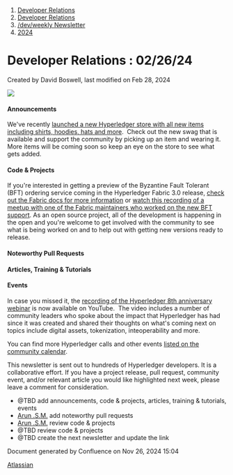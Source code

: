 1. [Developer Relations](index.html)
2. [Developer Relations](Developer-Relations_17170434.html)
3. [/dev/weekly Newsletter](17170445.html)
4. [2024](2024_17172152.html)

# Developer Relations : 02/26/24

Created by David Boswell, last modified on Feb 28, 2024

![](attachments/17170434/17171308.png?height=169)

#### Announcements

We've recently [launched a new Hyperledger store with all new items including shirts, hoodies, hats and more](https://store.hyperledger.org/).  Check out the new swag that is available and support the community by picking up an item and wearing it.  More items will be coming soon so keep an eye on the store to see what gets added.

#### Code &amp; Projects

If you're interested in getting a preview of the Byzantine Fault Tolerant (BFT) ordering service coming in the Hyperledger Fabric 3.0 release, [check out the Fabric docs for more information](https://hyperledger-fabric.readthedocs.io/en/latest/whatsnew.html#what-s-new-in-hyperledger-fabric-v3-0) or [watch this recording of a meetup with one of the Fabric maintainers who worked on the new BFT support](https://www.youtube.com/watch?v=DSJjI7AgFPA). As an open source project, all of the development is happening in the open and you're welcome to get involved with the community to see what is being worked on and to help out with getting new versions ready to release.

#### Noteworthy Pull Requests

#### Articles, Training &amp; Tutorials

#### Events

In case you missed it, the [recording of the Hyperledger 8th anniversary webinar](https://www.youtube.com/watch?v=v9k2fcdZWZk) is now available on YouTube.  The video includes a number of community leaders who spoke about the impact that Hyperledger has had since it was created and shared their thoughts on what's coming next on topics include digital assets, tokenization, inteoperability and more.

You can find more Hyperledger calls and other events [listed on the community calendar](https://lf-hyperledger.atlassian.net/wiki/display/HYP/Calendar+of+Public+Meetings).

This newsletter is sent out to hundreds of Hyperledger developers. It is a collaborative effort. If you have a project release, pull request, community event, and/or relevant article you would like highlighted next week, please leave a comment for consideration.

- @TBD add announcements, code &amp; projects, articles, training &amp; tutorials, events
- [Arun .S.M.](https://lf-hyperledger.atlassian.net/wiki/people/621a0e5097d313006ba7386a?ref=confluence) add noteworthy pull requests
- [Arun .S.M.](https://lf-hyperledger.atlassian.net/wiki/people/621a0e5097d313006ba7386a?ref=confluence) review code &amp; projects
- @TBD review code &amp; projects
- @TBD create the next newsletter and update the link

Document generated by Confluence on Nov 26, 2024 15:04

[Atlassian](http://www.atlassian.com/)

